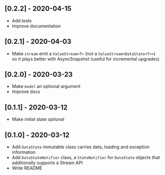 ## [0.2.2] - 2020-04-15

 * Add tests
 * Improve documentation

## [0.2.1] - 2020-04-03

 * Make `stream` emit a `ValueStream<T>` (not a `ValueStream<DataState<T>>`) so it plays better with AsyncSnapshot (useful for incremental upgrades)

## [0.2.0] - 2020-03-23

 * Make `model` an optional argument
 * Improve docs

## [0.1.1] - 2020-03-12

 * Make initial state optional

## [0.1.0] - 2020-03-12

 * Add `DataState` immutable class carries data, loading and exception information
 * Add `DataStateNotifier` class, a `StateNotifier` for `DataState` objects that additionally supports a  Stream API
 * Write README